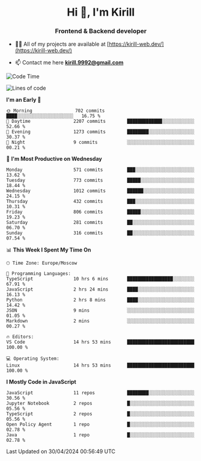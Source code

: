<h1 align="center">Hi 👋, I'm Kirill</h1>
<h3 align="center">Frontend & Backend developer</h3>

- 👨‍💻 All of my projects are available at [https://kirill-web.dev/](https://kirill-web.dev/)

- 📫 Contact me here **kirill.9992@gmail.com**











<!--START_SECTION:waka-->
![Code Time](http://img.shields.io/badge/Code%20Time-1%2C765%20hrs%2052%20mins-blue)

![Lines of code](https://img.shields.io/badge/From%20Hello%20World%20I%27ve%20Written-4.4%20million%20lines%20of%20code-blue)

**I'm an Early 🐤** 

```text
🌞 Morning                702 commits         ████░░░░░░░░░░░░░░░░░░░░░   16.75 % 
🌆 Daytime                2207 commits        █████████████░░░░░░░░░░░░   52.66 % 
🌃 Evening                1273 commits        ████████░░░░░░░░░░░░░░░░░   30.37 % 
🌙 Night                  9 commits           ░░░░░░░░░░░░░░░░░░░░░░░░░   00.21 % 
```
📅 **I'm Most Productive on Wednesday** 

```text
Monday                   571 commits         ███░░░░░░░░░░░░░░░░░░░░░░   13.62 % 
Tuesday                  773 commits         █████░░░░░░░░░░░░░░░░░░░░   18.44 % 
Wednesday                1012 commits        ██████░░░░░░░░░░░░░░░░░░░   24.15 % 
Thursday                 432 commits         ███░░░░░░░░░░░░░░░░░░░░░░   10.31 % 
Friday                   806 commits         █████░░░░░░░░░░░░░░░░░░░░   19.23 % 
Saturday                 281 commits         ██░░░░░░░░░░░░░░░░░░░░░░░   06.70 % 
Sunday                   316 commits         ██░░░░░░░░░░░░░░░░░░░░░░░   07.54 % 
```


📊 **This Week I Spent My Time On** 

```text
🕑︎ Time Zone: Europe/Moscow

💬 Programming Languages: 
TypeScript               10 hrs 6 mins       █████████████████░░░░░░░░   67.91 % 
JavaScript               2 hrs 24 mins       ████░░░░░░░░░░░░░░░░░░░░░   16.13 % 
Python                   2 hrs 8 mins        ████░░░░░░░░░░░░░░░░░░░░░   14.42 % 
JSON                     9 mins              ░░░░░░░░░░░░░░░░░░░░░░░░░   01.05 % 
Markdown                 2 mins              ░░░░░░░░░░░░░░░░░░░░░░░░░   00.27 % 

🔥 Editors: 
VS Code                  14 hrs 53 mins      █████████████████████████   100.00 % 

💻 Operating System: 
Linux                    14 hrs 53 mins      █████████████████████████   100.00 % 
```

**I Mostly Code in JavaScript** 

```text
JavaScript               11 repos            ████████░░░░░░░░░░░░░░░░░   30.56 % 
Jupyter Notebook         2 repos             █░░░░░░░░░░░░░░░░░░░░░░░░   05.56 % 
TypeScript               2 repos             █░░░░░░░░░░░░░░░░░░░░░░░░   05.56 % 
Open Policy Agent        1 repo              █░░░░░░░░░░░░░░░░░░░░░░░░   02.78 % 
Java                     1 repo              █░░░░░░░░░░░░░░░░░░░░░░░░   02.78 % 
```




 Last Updated on 30/04/2024 00:56:49 UTC
<!--END_SECTION:waka-->
